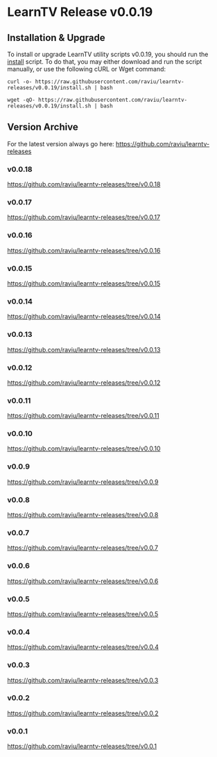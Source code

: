 # LearnTV Release v0.0.19

## Installation & Upgrade 

To install or upgrade LearnTV utility scripts v0.0.19, you should run the [install](https://raw.githubusercontent.com/raviu/learntv-releases/v0.0.19/install.sh) script. To do that, you may either download and run the script manually, or use the following cURL or Wget command:

```
curl -o- https://raw.githubusercontent.com/raviu/learntv-releases/v0.0.19/install.sh | bash
```

```
wget -qO- https://raw.githubusercontent.com/raviu/learntv-releases/v0.0.19/install.sh | bash
```


## Version Archive 

For the latest version always go here: https://github.com/raviu/learntv-releases
### v0.0.18
https://github.com/raviu/learntv-releases/tree/v0.0.18
### v0.0.17
https://github.com/raviu/learntv-releases/tree/v0.0.17
### v0.0.16
https://github.com/raviu/learntv-releases/tree/v0.0.16
### v0.0.15
https://github.com/raviu/learntv-releases/tree/v0.0.15
### v0.0.14
https://github.com/raviu/learntv-releases/tree/v0.0.14
### v0.0.13
https://github.com/raviu/learntv-releases/tree/v0.0.13
### v0.0.12
https://github.com/raviu/learntv-releases/tree/v0.0.12
### v0.0.11
https://github.com/raviu/learntv-releases/tree/v0.0.11
### v0.0.10
https://github.com/raviu/learntv-releases/tree/v0.0.10
### v0.0.9
https://github.com/raviu/learntv-releases/tree/v0.0.9
### v0.0.8
https://github.com/raviu/learntv-releases/tree/v0.0.8
### v0.0.7
https://github.com/raviu/learntv-releases/tree/v0.0.7
### v0.0.6
https://github.com/raviu/learntv-releases/tree/v0.0.6
### v0.0.5
https://github.com/raviu/learntv-releases/tree/v0.0.5
### v0.0.4
https://github.com/raviu/learntv-releases/tree/v0.0.4
### v0.0.3
https://github.com/raviu/learntv-releases/tree/v0.0.3
### v0.0.2
https://github.com/raviu/learntv-releases/tree/v0.0.2
### v0.0.1
https://github.com/raviu/learntv-releases/tree/v0.0.1
